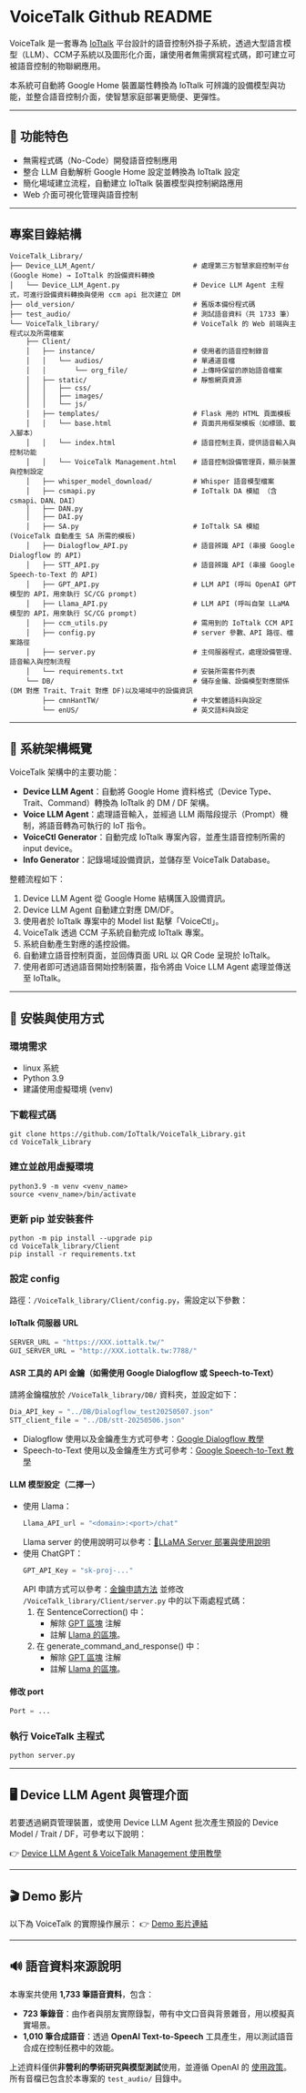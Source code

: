 # VoiceTalk Github README

VoiceTalk 是一套專為 [IoTtalk](https://github.com/IoTtalk/IoTtalk-py) 平台設計的語音控制外掛子系統，透過大型語言模型（LLM）、CCM子系統以及圖形化介面，讓使用者無需撰寫程式碼，即可建立可被語音控制的物聯網應用。 

本系統可自動將 Google Home 裝置屬性轉換為 IoTtalk 可辨識的設備模型與功能，並整合語音控制介面，使智慧家庭部署更簡便、更彈性。

---

## 🔧 功能特色

- 無需程式碼（No-Code）開發語音控制應用
- 整合 LLM 自動解析 Google Home 設定並轉換為 IoTtalk 設定
- 簡化場域建立流程，自動建立 IoTtalk 裝置模型與控制網路應用
- Web 介面可視化管理與語音控制

---

##    專案目錄結構

```
VoiceTalk_Library/
├── Device_LLM_Agent/                        # 處理第三方智慧家庭控制平台(Google Home) → IoTtalk 的設備資料轉換
│   └── Device_LLM_Agent.py                  # Device LLM Agent 主程式，可進行設備資料轉換與使用 ccm api 批次建立 DM
├── old_version/                             # 舊版本備份程式碼
├── test_audio/                              # 測試語音資料（共 1733 筆）
└── VoiceTalk_library/                       # VoiceTalk 的 Web 前端與主程式以及所需檔案
    ├── Client/                   
    │   ├── instance/                        # 使用者的語音控制錄音
    │   │   └── audios/                      # 單通道音檔
    │   │       └── org_file/                # 上傳時保留的原始語音檔案
    │   ├── static/                          # 靜態網頁資源
    │   │   ├── css/              
    │   │   ├── images/           
    │   │   └── js/               
    │   ├── templates/                       # Flask 用的 HTML 頁面模板
    │   │   └── base.html                    # 頁面共用框架模板（如標頭、載入腳本）
    │   │   └── index.html                   # 語音控制主頁，提供語音輸入與控制功能
    │   │   └── VoiceTalk Management.html    # 語音控制設備管理頁，顯示裝置與控制設定
    │   ├── whisper_model_download/          # Whisper 語音模型檔案
    │   ├── csmapi.py                        # IoTtalk DA 模組 （含 csmapi、DAN、DAI）
    │   ├── DAN.py                           
    │   ├── DAI.py                           
    │   ├── SA.py                            # IoTtalk SA 模組 (VoiceTalk 自動產生 SA 所需的模板)
    │   ├── Dialogflow_API.py                # 語音辨識 API (串接 Google Dialogflow 的 API)
    │   ├── STT_API.py                       # 語音辨識 API (串接 Google Speech-to-Text 的 API)
    │   ├── GPT_API.py                       # LLM API (呼叫 OpenAI GPT 模型的 API，用來執行 SC/CG prompt)
    │   ├── Llama_API.py                     # LLM API (呼叫自架 LLaMA 模型的 API，用來執行 SC/CG prompt)
    │   ├── ccm_utils.py                     # 需用到的 IoTtalk CCM API
    │   ├── config.py                        # server 參數、API 路徑、檔案路徑
    │   ├── server.py                        # 主伺服器程式，處理設備管理、語音輸入與控制流程
    │   └── requirements.txt                 # 安裝所需套件列表
    └── DB/                                  # 儲存金鑰、設備模型對應關係(DM 對應 Trait、Trait 對應 DF)以及場域中的設備資訊
        ├── cmnHantTW/                       # 中文繁體語料與設定
        └── enUS/                            # 英文語料與設定
```

---

## 📐 系統架構概覽

VoiceTalk 架構中的主要功能：

- **Device LLM Agent**：自動將 Google Home 資料格式（Device Type、Trait、Command）轉換為 IoTtalk 的 DM / DF 架構。
- **Voice LLM Agent**：處理語音輸入，並經過 LLM 兩階段提示（Prompt）機制，將語音轉為可執行的 IoT 指令。
- **VoiceCtl Generator**：自動完成 IoTtalk 專案內容，並產生語音控制所需的 input device。
- **Info Generator**：記錄場域設備資訊，並儲存至 VoiceTalk Database。

整體流程如下：
1. Device LLM Agent 從 Google Home 結構匯入設備資訊。
2. Device LLM Agent 自動建立對應 DM/DF。
3. 使用者於 IoTtalk 專案中的 Model list 點擊「VoiceCtl」。
4. VoiceTalk 透過 CCM 子系統自動完成 IoTtalk 專案。
5. 系統自動產生對應的遙控設備。
6. 自動建立語音控制頁面，並回傳頁面 URL 以 QR Code 呈現於 IoTtalk。
7. 使用者即可透過語音開始控制裝置，指令將由 Voice LLM Agent 處理並傳送至 IoTtalk。

---

## 🧰 安裝與使用方式

### 環境需求

- linux 系統
- Python 3.9
- 建議使用虛擬環境 (venv)

### 下載程式碼

```bash=
git clone https://github.com/IoTtalk/VoiceTalk_Library.git
cd VoiceTalk_Library
```

### 建立並啟用虛擬環境

```bash=
python3.9 -m venv <venv_name>
source <venv_name>/bin/activate
```

### 更新 pip 並安裝套件

```bash=
python -m pip install --upgrade pip
cd VoiceTalk_library/Client
pip install -r requirements.txt
```

### 設定 config

路徑：`/VoiceTalk_library/Client/config.py`，需設定以下參數：

#### IoTtalk 伺服器 URL

```python
SERVER_URL = "https://XXX.iottalk.tw/"
GUI_SERVER_URL = "http://XXX.iottalk.tw:7788/"
```

#### ASR 工具的 API 金鑰（如需使用 Google Dialogflow 或 Speech-to-Text）
請將金鑰檔放於 `/VoiceTalk_library/DB/` 資料夾，並設定如下：
```python
Dia_API_key = "../DB/Dialogflow_test20250507.json"
STT_client_file = "../DB/stt-20250506.json"
```

- Dialogflow 使用以及金鑰產生方式可參考：[Google Dialogflow 教學](https://hackmd.io/@kiriku0825/rJp3vwdbgl)
- Speech-to-Text 使用以及金鑰產生方式可參考：[Google Speech-to-Text 教學](https://hackmd.io/@kiriku0825/ryd5SDuWlx)


#### LLM 模型設定（二擇一）
- 使用 Llama：
    ```python
    Llama_API_url = "<domain>:<port>/chat"
    ```
    Llama server 的使用說明可以參考：[🦙LLaMA Server 部署與使用說明](https://hackmd.io/@kiriku0825/rkl6Ph5Zll)
- 使用 ChatGPT：
    ```python
    GPT_API_Key = "sk-proj-..."
    ```
    API 申請方式可以參考：[金鑰申請方法](https://hackmd.io/@claireshen/Hyo-vn9bel)
    並修改 `/VoiceTalk_library/Client/server.py` 中的以下兩處程式碼：
    1. 在 SentenceCorrection() 中：
        - 解除 [GPT 區塊](https://github.com/IoTtalk/VoiceTalk_Library/blob/f3007a5f014ba476542d88b1043148db46d7c72e/VoiceTalk_library/Client/server.py#L433~L434) 注解
        - 註解 [Llama 的區塊](https://github.com/IoTtalk/VoiceTalk_Library/blob/f3007a5f014ba476542d88b1043148db46d7c72e/VoiceTalk_library/Client/server.py#L437~L438)。
    2. 在 generate_command_and_response() 中：
        - 解除 [GPT 區塊](https://github.com/IoTtalk/VoiceTalk_Library/blob/f3007a5f014ba476542d88b1043148db46d7c72e/VoiceTalk_library/Client/server.py#L274~L275) 注解
        - 註解 [Llama 的區塊](https://github.com/IoTtalk/VoiceTalk_Library/blob/f3007a5f014ba476542d88b1043148db46d7c72e/VoiceTalk_library/Client/server.py#L279)。
    
#### 修改 port
```python
Port = ...
```

### 執行 VoiceTalk 主程式

```bash
python server.py
```
---

## 🖥️ Device LLM Agent 與管理介面

若要透過網頁管理裝置，或使用 Device LLM Agent 批次產生預設的 Device Model / Trait / DF，可參考以下說明：

👉 [Device LLM Agent & VoiceTalk Management 使用教學](https://hackmd.io/@claireshen/S1d9EOKbgx)

---

## 🎬 Demo 影片

以下為 VoiceTalk 的實際操作展示：
👉 [Demo 影片連結](https://youtu.be/Ib2J3VtBXIw)

---

## 🔊 語音資料來源說明

本專案共使用 **1,733 筆語音資料**，包含：

- **723 筆錄音**：由作者與朋友實際錄製，帶有中文口音與背景雜音，用以模擬真實場景。
- **1,010 筆合成語音**：透過 **OpenAI Text-to-Speech** 工具產生，用以測試語音合成在控制任務中的效能。

上述資料僅供**非營利的學術研究與模型測試**使用，並遵循 OpenAI 的 [使用政策](https://openai.com/policies/terms-of-use)。所有音檔已包含於本專案的 `test_audio/` 目錄中。